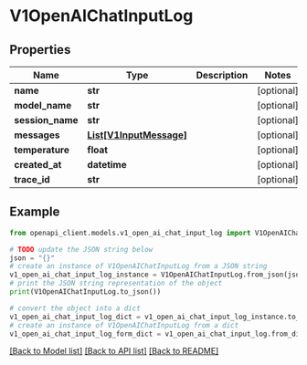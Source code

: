 # V1OpenAIChatInputLog


## Properties

Name | Type | Description | Notes
------------ | ------------- | ------------- | -------------
**name** | **str** |  | [optional] 
**model_name** | **str** |  | [optional] 
**session_name** | **str** |  | [optional] 
**messages** | [**List[V1InputMessage]**](V1InputMessage.md) |  | [optional] 
**temperature** | **float** |  | [optional] 
**created_at** | **datetime** |  | [optional] 
**trace_id** | **str** |  | [optional] 

## Example

```python
from openapi_client.models.v1_open_ai_chat_input_log import V1OpenAIChatInputLog

# TODO update the JSON string below
json = "{}"
# create an instance of V1OpenAIChatInputLog from a JSON string
v1_open_ai_chat_input_log_instance = V1OpenAIChatInputLog.from_json(json)
# print the JSON string representation of the object
print(V1OpenAIChatInputLog.to_json())

# convert the object into a dict
v1_open_ai_chat_input_log_dict = v1_open_ai_chat_input_log_instance.to_dict()
# create an instance of V1OpenAIChatInputLog from a dict
v1_open_ai_chat_input_log_form_dict = v1_open_ai_chat_input_log.from_dict(v1_open_ai_chat_input_log_dict)
```
[[Back to Model list]](../README.md#documentation-for-models) [[Back to API list]](../README.md#documentation-for-api-endpoints) [[Back to README]](../README.md)


